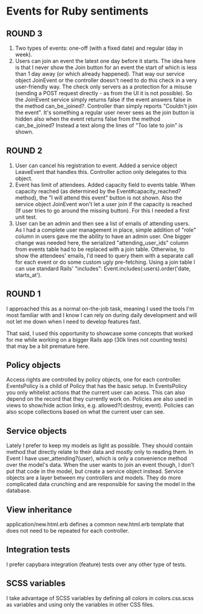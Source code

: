 Events for Ruby sentiments
==========================

ROUND 3
--------------
1. Two types of events: one-off (with a fixed date) and regular (day in week).
2. Users can join an event the latest one day before it starts.
The idea here is that I never show the Join button for an event the start of which is less than 1 day away (or which already happened).
That way our service object JoinEvent or the controller doesn't need to do this check in a very user-friendly way. The check only servers as a protection for a misuse (sending a POST request directly - as from the UI it is not possible). So the JoinEvent service simply returns false if
the event answers false in the method can_be_joined?. Controller than simply reports "Couldn't join the event". It's something a regular user
never sees as the join button is hidden also when the event returns false from the method can_be_joined? Instead a text
along the lines of "Too late to join" is shown.

ROUND 2
--------------

1. User can cancel his registration to event.
Added a service object LeaveEvent that handles this. Controller action only delegates to this object.
2. Event has limit of attendees.
Added capacity field to events table. When capacity reached (as determined by the Event#capacity_reached? method), the "I will attend this event"
button is not shown.
Also the service object JoinEvent won't let a user join if the capacity is reached (If user tries to go around the missing
button). For this I needed a first unit test.
3. User can be an admin and then see a list of emails of attending users.
As I had a complete user management in place, simple addition of "role" column in users gave me the ability to have an admin user.
One bigger change was needed here, the serialized "attending_user_ids" column from events table had to be replaced with a join table.
Otherwise, to show the attendees' emails, I'd need to query them with a separate call for each event or do some custom ugly pre-fetching.
Using a join table I can use standard Rails' "includes": Event.includes(:users).order('date, starts_at').


ROUND 1
--------------
I approached this as a normal on-the-job task, meaning I used the tools I'm most familiar with and I know
I can rely on during daily development and will not let me down when I need to develop features fast.

That said, I used this opportunity to showcase some concepts that worked for me while working on a bigger Rails
app (30k lines not counting tests) that may be a bit premature here.

Policy objects
--------------
Access rights are controlled by policy objects, one for each controller. EventsPolicy is a child of Policy
that has the basic setup. In EventsPolicy you only whitelist actions that the current user can acess. This
can also depend on the record that they currently work on. Policies are also used in views to show/hide
action links, e.g. allowed?(:destroy, event).
Policies can also scope collections based on what the current user can see.

Service objects
---------------
Lately I prefer to keep my models as light as possible. They should contain method that directly relate
to their data and mostly only to reading them. In Event I have user_attending?(user), which is only a convenience
method over the model's data.
When the user wants to join an event though, I don't put that code in the model, but create a service object instead.
Service objects are a layer between my controllers and models. They do more complicated data crunching and are
responsible for saving the model in the database.

View inheritance
----------------
application/new.html.erb defines a common new.html.erb template that does not need to be repeated for each controller.

Integration tests
-----------------
I prefer capybara integration (feature) tests over any other type of tests.

SCSS variables
----------------
I take advantage of SCSS variables by defining all colors in colors.css.scss as variables and
using only the variables in other CSS files.

